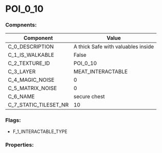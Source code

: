 

# POI_0_10





### Compnents: 
| Component | Value | 
|  --  |  --  | 
| C_0_DESCRIPTION | A thick Safe with valuables inside | 
| C_1_IS_WALKABLE | False | 
| C_2_TEXTURE_ID | POI_0_10 | 
| C_3_LAYER | MEAT_INTERACTABLE | 
| C_4_MAGIC_NOISE | 0 | 
| C_5_MATRIX_NOISE | 0 | 
| C_6_NAME | secure chest | 
| C_7_STATIC_TILESET_NR | 10 | 


### Flags: 
* F_1_INTERACTABLE_TYPE


### Properties: 

